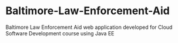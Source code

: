 # Baltimore-Law-Enforcement-Aid
Baltimore Law Enforcement Aid web application developed for Cloud Software Development course using Java EE
